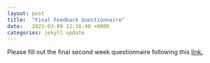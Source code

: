 ```yaml
---
layout: post
title:  "Final Feedback Questionnaire"
date:   2021-03-09 12:16:40 +0000
categories: jekyll update
---
```

Please fill out the final second week questionnaire following this [link.](https://www.surveymonkey.co.uk/r/7LYDXF8)


